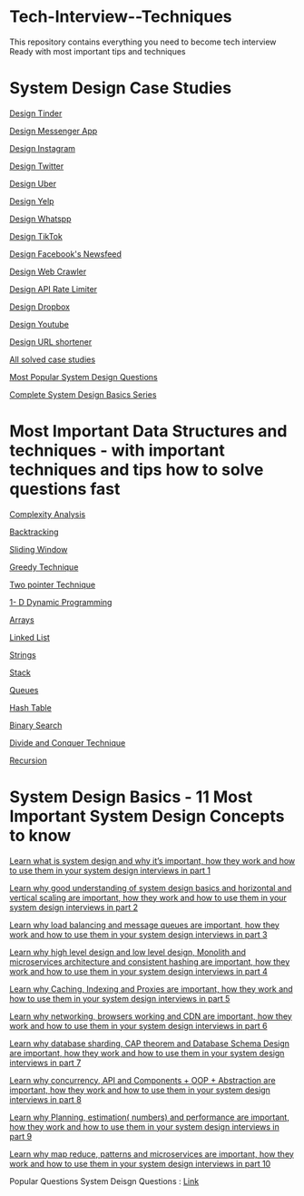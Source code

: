 # Tech-Interview--Techniques
This repository contains everything you need to become tech interview Ready with most important tips and techniques

# System Design Case Studies

[Design Tinder]()

[Design Messenger App]()

[Design Instagram]()

[Design Twitter]()

[Design Uber]()

[Design Yelp]()

[Design Whatspp]()

[Design TikTok]()

[Design Facebook's Newsfeed]()

[Design Web Crawler]()

[Design API Rate Limiter]()

[Design Dropbox]() 

[Design Youtube]()

[Design URL shortener]()

[All solved case studies]()

[Most Popular System Design Questions]()

[Complete System Design Basics Series]()


# Most Important Data Structures and techniques - with important techniques and tips how to solve questions fast

[Complexity Analysis]()

[Backtracking]()

[Sliding Window]()

[Greedy Technique]()

[Two pointer Technique]()

[1- D Dynamic Programming]()

[Arrays]()

[Linked List]()

[Strings]()

[Stack]()

[Queues]()

[Hash Table]()

[Binary Search]()

[Divide and Conquer Technique]()

[Recursion]()

# System Design Basics - 11 Most Important System Design Concepts to know 

[Learn what is system design and why it’s important, how they work and how to use them in your system design interviews in part 1 ](https://medium.com/coders-mojo/complete-system-design-series-part-1-45bf9c8654bc)

[Learn why good understanding of system design basics and horizontal and vertical scaling are important, how they work and how to use them in your system design interviews in part 2
](https://medium.com/coders-mojo/complete-system-design-series-part-2-922f45f2faaf)


[Learn why load balancing and message queues are important, how they work and how to use them in your system design interviews in part 3](https://medium.com/coders-mojo/part-3-complete-system-design-series-e1362baa8a4c)

[Learn why high level design and low level design,  Monolith and microservices architecture and consistent hashing are important, how they work and how to use them in your system design interviews in part 4](https://medium.com/coders-mojo/part-4-complete-system-design-series-138bc9fbcfc0)


[Learn why Caching, Indexing and Proxies are important, how they work and how to use them in your system design interviews in part 5
](https://medium.com/coders-mojo/part-5-complete-system-design-series-4b9b04f23608)

[Learn why networking, browsers working and CDN are important, how they work and how to use them in your system design interviews in part 6](https://medium.com/coders-mojo/part-6-complete-system-design-series-59a2d8bbf1ed)

[Learn why database sharding, CAP theorem and Database Schema Design are important, how they work and how to use them in your system design interviews in part 7](https://medium.com/coders-mojo/part-7-complete-system-design-series-1bef528923d6)


[Learn why concurrency, API and Components + OOP + Abstraction are important, how they work and how to use them in your system design interviews in part 8
](https://medium.com/coders-mojo/part-8-complete-system-design-series-57bc88433c8e)


[Learn why Planning, estimation( numbers) and performance are important, how they work and how to use them in your system design interviews in part 9](https://medium.com/coders-mojo/part-9-complete-system-design-series-df975c85ec51)

[Learn why map reduce, patterns and microservices are important, how they work and how to use them in your system design interviews in part 10](https://medium.com/coders-mojo/part-10-complete-system-design-series-523b4dd978bf)

Popular Questions System Deisgn Questions : [Link](https://medium.com/coders-mojo/most-popular-system-design-questions-mega-compilation-45218129fe26)



